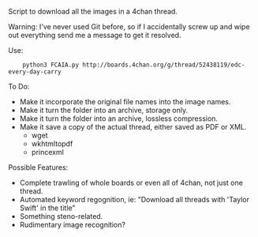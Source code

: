 Script to download all the images in a 4chan thread.

Warning: I've never used Git before, so if I accidentally screw up and wipe out everything send me a message to get it resolved.

Use:

        python3 FCAIA.py http://boards.4chan.org/g/thread/52438119/edc-every-day-carry

To Do:

* Make it incorporate the original file names into the image names.
* Make it turn the folder into an archive, storage only.
* Make it turn the folder into an archive, lossless compression.
* Make it save a copy of the actual thread, either saved as PDF or XML.
   - wget
   - wkhtmltopdf
   - princexml

Possible Features:

* Complete trawling of whole boards or even all of 4chan, not just one thread.
* Automated keyword regognition, ie: "Download all threads with 'Taylor Swift' in the title"
* Something steno-related.
* Rudimentary image recognition?
